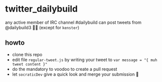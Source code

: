 # twitter_dailybuild

any active member of IRC channel #dailybuild can post tweets from @dailybuild3 🦄😹
(except for ``kenster``)

## howto

- clone this repo
- edit file ``regular-tweet.js`` by writing your tweet to ``var message = "{ muh tweet content }"``
- do the mandatory to voodoo to create a pull request
- let ``socraticDev`` give a quick look and merge your submission 🏁

